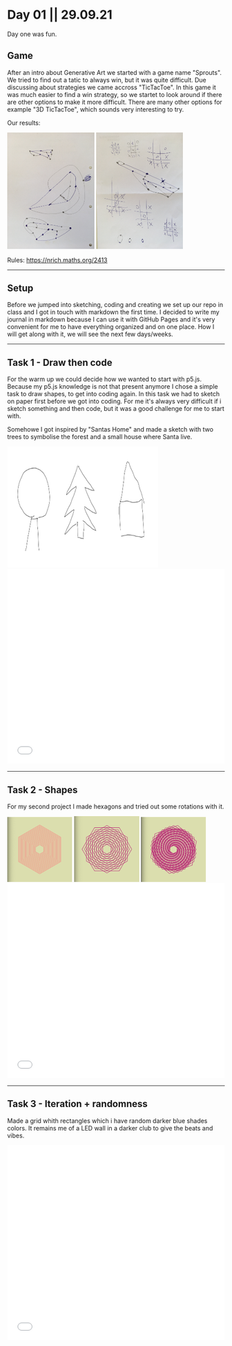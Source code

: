# Day 01 || 29.09.21

Day one was fun.

## Game

After an intro about Generative Art we started with a game name "Sprouts". We tried to find out a tatic to always win, but it was quite difficult. Due discussing about strategies we came accross "TicTacToe". In this game it was much easier to find a win strategy, so we startet to look around if there are other options to make it more difficult. There are many other options for example "3D TicTacToe", which sounds very interesting to try.

Our results:

<img src="../content/day01/01/sprout01.jpg" width="40%">
<img src="../content/day01/01/sprout02.jpg" width="40%">

Rules:
<https://nrich.maths.org/2413>

---

## Setup

Before we jumped into sketching, coding and creating we set up our repo in class and I got in touch with markdown the first time. I decided to write my journal in markdown because I can use it with GitHub Pages and it's very convenient for me to have everything organized and on one place. How I will get along with it, we will see the next few days/weeks.

---

## Task 1 - Draw then code

For the warm up we could decide how we wanted to start with p5.js. Because my p5.js knowledge is not that present anymore I chose a simple task to draw shapes, to get into coding again. In this task we had to sketch on paper first before we got into coding. For me it's always very difficult if i sketch something and then code, but it was a good challenge for me to start with.

Somehowe I got inspired by "Santas Home" and made a sketch with two trees to symbolise the forest and a small house where Santa live.

<img src="../content/day01/01/sketchDrawing.png" width= "350" height="280">
<iframe src="../content/day01/01/embed.html" width="100%" height="450" frameborder="no"></iframe>

---

## Task 2 - Shapes

For my second project I made hexagons and tried out some rotations with it.

<img src="../content/day01/02/hexa1.png" width= "30%">
<img src="../content/day01/02/hexa2.png" width= "30%">
<img src="../content/day01/02/hexa3.png" width= "30%">

<iframe src="../content/day01/02/embed.html" width="100%" height="450" frameborder="no"></iframe>


---

## Task 3 - Iteration + randomness

Made a grid whith rectangles which i have random darker blue shades colors. It remains me of a LED wall in a darker club to give the beats and vibes.

<iframe src="../content/day01/03/embed.html" width="100%" height="450" frameborder="no"></iframe>


